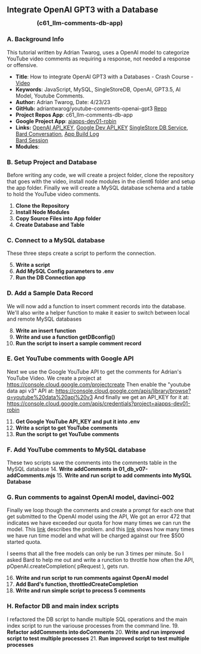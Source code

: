 
## Integrate OpenAI GPT3 with a Database
### <div style="margin-top: -10px; margin-left: 80px;">(c61_llm-comments-db-app)</div>

### A. Background Info

This tutorial written by Adrian Twarog, uses a OpenAI model to categorize YouTube video comments as
requiring a response, not needed a response or offensive. 

 - **Title**: How to integrate OpenAI GPT3 with a Databases - Crash Course - [Video](https://www.youtube.com/watch?v=N4nX_rTwKx4) 
 - **Keywords**: JavaScript, MySQL, SingleStoreDB, OpenAI, GPT3.5, AI Model, Youtube Comments. 
 - **Author:** Adrian Twarog, Date: 4/23/23 
 - **GitHub:** adriantwarog/youtube-comments-openai-gpt3 [Repo](https://github.com/adriantwarog/youtube-comments-openai-gpt3.git)
 - **Project Repos App**: c61_llm-comments-db-app
 - **Google Project App**: [aiapps-dev01-robin](https://console.cloud.google.com/welcome?project=aiapps-dev01-robin)
 - **Links:** [OpenAI API_KEY](https://platform.openai.com/api-keys),
              [Google Dev API_KEY](https://console.cloud.google.com/welcome?project=aiapps-dev01-robin)
              [SingleStore DB Service](https://www.singlestore.com/cloud-trial/),
              [Bard Conversation](https://g.co/bard/share/51c7ebe1d626),
              [App Build Log](d61-01_build-log.md)  
              [Bard Session](https://)  
 - **Modules**:  

### B. Setup Project and Database 

Before writing any code, we will create a project folder, clone the repository that goes with the video, 
install node modules in the client6 folder and setup the app folder.  Finally we will create a MySQL database
schema and a table to hold the YouTube video comments.

 1. **Clone the Repository**  
 2. **Install Node Modules**  
 3. **Copy Source Files into App folder**  
 4. **Create Database and Table**

### C. Connect to a MySQL database

These three steps create a script to perform the connection. 

 5. **Write a script**  
 6. **Add MySQL Config parameters to .env**  
 7. **Run the DB Connection app**  

### D. Add a Sample Data Record

We will now add a function to insert comment records into the database. We'll also write a helper function to 
make it easier to switch between local and remote MySQL databases

 8. **Write an insert function**  
 9. **Write and use a function getDBconfig()**  
10. **Run the script to insert a sample comment record**  

### E. Get YouTube comments with Google API 

Next we use the Google YouTube API to get the comments for Adrian's
YouTube Video.  We create a project at https://console.cloud.google.com/projectcreate
Then enable the "youtube data api v3" API at: https://console.cloud.google.com/apis/library/browse?q=youtube%20data%20api%20v3
And finally we get an API_KEY for it at: https://console.cloud.google.com/apis/credentials?project=aiapps-dev01-robin

11. **Get Google YouTube API_KEY and put it into .env**  
12. **Write a script to get YouTube comments**  
13. **Run the script to get YouTube comments**  

### F. Add YouTube comments to MySQL database 
These two scripts save the comments into the comments table in the MySQL database
14. **Write addComments in 01_db_v07-addComments.mjs** 
15. **Write and run script to add comments into MySQL Database** 

### G. Run comments to against OpenAI model, davinci-002 
Finally we loop though the comments and create a prompt for each one that 
get submitted to the OpenAI model using the API, We got an error 472 that indicates we
have exceeded our quota for how many times we can run the model.  This 
[link](https://platform.openai.com/account/limits) describes the problem. and this 
[link](https://platform.openai.com/usage) shows how many times we have run time model and 
what will be charged against our free $500 started quota.  

I seems that all the free models can only be run 3 times per minute.  So I asked Bard to help me out 
and write a runction to throttle how often the API, pOpenAI.createCompletion( pRequest ), gets run. 

16. **Write and run script to run comments against OpenAI model** 
17. **Add Bard's function, throttledCreateCompletion**
18. **Write and run simple script to process 5 comments**

### H. Refactor DB and main index scripts 
I refactored the DB script to handle multiple SQL operations and the main index script 
to run the variouse processes from the command line. 
19. **Refactor addComments into doComments**
20. **Write and run improved script to test multiple processes**
21. **Run improved script to test multiple processes**


